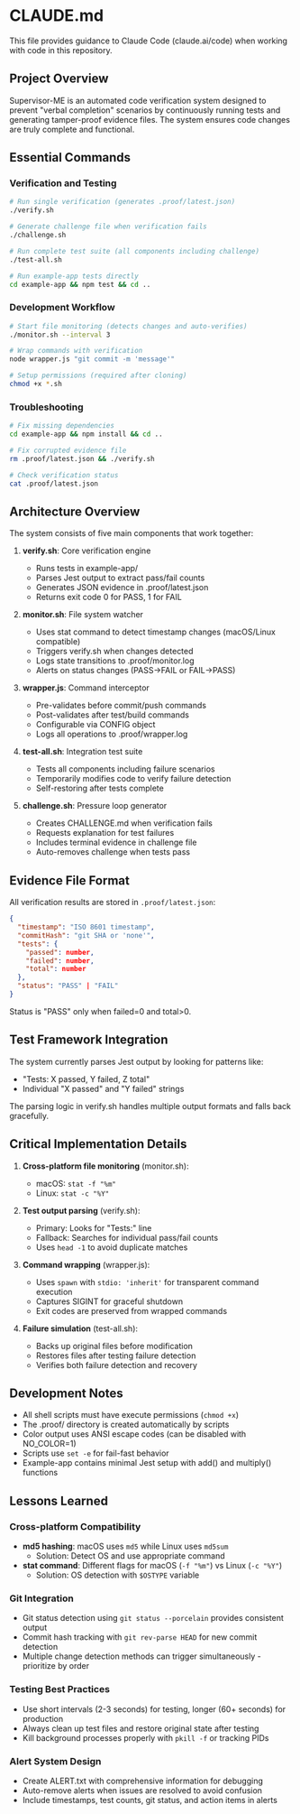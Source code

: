 # CLAUDE.md

This file provides guidance to Claude Code (claude.ai/code) when working with code in this repository.

## Project Overview

Supervisor-ME is an automated code verification system designed to prevent "verbal completion" scenarios by continuously running tests and generating tamper-proof evidence files. The system ensures code changes are truly complete and functional.

## Essential Commands

### Verification and Testing
```bash
# Run single verification (generates .proof/latest.json)
./verify.sh

# Generate challenge file when verification fails
./challenge.sh

# Run complete test suite (all components including challenge)
./test-all.sh

# Run example-app tests directly
cd example-app && npm test && cd ..
```

### Development Workflow
```bash
# Start file monitoring (detects changes and auto-verifies)
./monitor.sh --interval 3

# Wrap commands with verification
node wrapper.js "git commit -m 'message'"

# Setup permissions (required after cloning)
chmod +x *.sh
```

### Troubleshooting
```bash
# Fix missing dependencies
cd example-app && npm install && cd ..

# Fix corrupted evidence file
rm .proof/latest.json && ./verify.sh

# Check verification status
cat .proof/latest.json
```

## Architecture Overview

The system consists of five main components that work together:

1. **verify.sh**: Core verification engine
   - Runs tests in example-app/
   - Parses Jest output to extract pass/fail counts
   - Generates JSON evidence in .proof/latest.json
   - Returns exit code 0 for PASS, 1 for FAIL

2. **monitor.sh**: File system watcher
   - Uses stat command to detect timestamp changes (macOS/Linux compatible)
   - Triggers verify.sh when changes detected
   - Logs state transitions to .proof/monitor.log
   - Alerts on status changes (PASS→FAIL or FAIL→PASS)

3. **wrapper.js**: Command interceptor
   - Pre-validates before commit/push commands
   - Post-validates after test/build commands
   - Configurable via CONFIG object
   - Logs all operations to .proof/wrapper.log

4. **test-all.sh**: Integration test suite
   - Tests all components including failure scenarios
   - Temporarily modifies code to verify failure detection
   - Self-restoring after tests complete

5. **challenge.sh**: Pressure loop generator
   - Creates CHALLENGE.md when verification fails
   - Requests explanation for test failures
   - Includes terminal evidence in challenge file
   - Auto-removes challenge when tests pass

## Evidence File Format

All verification results are stored in `.proof/latest.json`:

```json
{
  "timestamp": "ISO 8601 timestamp",
  "commitHash": "git SHA or 'none'",
  "tests": {
    "passed": number,
    "failed": number,
    "total": number
  },
  "status": "PASS" | "FAIL"
}
```

Status is "PASS" only when failed=0 and total>0.

## Test Framework Integration

The system currently parses Jest output by looking for patterns like:
- "Tests: X passed, Y failed, Z total"
- Individual "X passed" and "Y failed" strings

The parsing logic in verify.sh handles multiple output formats and falls back gracefully.

## Critical Implementation Details

1. **Cross-platform file monitoring** (monitor.sh):
   - macOS: `stat -f "%m"`
   - Linux: `stat -c "%Y"`

2. **Test output parsing** (verify.sh):
   - Primary: Looks for "Tests:" line
   - Fallback: Searches for individual pass/fail counts
   - Uses `head -1` to avoid duplicate matches

3. **Command wrapping** (wrapper.js):
   - Uses `spawn` with `stdio: 'inherit'` for transparent command execution
   - Captures SIGINT for graceful shutdown
   - Exit codes are preserved from wrapped commands

4. **Failure simulation** (test-all.sh):
   - Backs up original files before modification
   - Restores files after testing failure detection
   - Verifies both failure detection and recovery

## Development Notes

- All shell scripts must have execute permissions (`chmod +x`)
- The .proof/ directory is created automatically by scripts
- Color output uses ANSI escape codes (can be disabled with NO_COLOR=1)
- Scripts use `set -e` for fail-fast behavior
- Example-app contains minimal Jest setup with add() and multiply() functions

## Lessons Learned

### Cross-platform Compatibility
- **md5 hashing**: macOS uses `md5` while Linux uses `md5sum`
  - Solution: Detect OS and use appropriate command
- **stat command**: Different flags for macOS (`-f "%m"`) vs Linux (`-c "%Y"`)
  - Solution: OS detection with `$OSTYPE` variable

### Git Integration
- Git status detection using `git status --porcelain` provides consistent output
- Commit hash tracking with `git rev-parse HEAD` for new commit detection
- Multiple change detection methods can trigger simultaneously - prioritize by order

### Testing Best Practices
- Use short intervals (2-3 seconds) for testing, longer (60+ seconds) for production
- Always clean up test files and restore original state after testing
- Kill background processes properly with `pkill -f` or tracking PIDs

### Alert System Design
- Create ALERT.txt with comprehensive information for debugging
- Auto-remove alerts when issues are resolved to avoid confusion
- Include timestamps, test counts, git status, and action items in alerts
